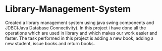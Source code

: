 # Library-Management-System
Created a library management system using java swing components and JDBC(Java Database Connectivity).
In this project i have done all the operations which are used in library and which makes our work easier and faster.
The task performed in this project is adding a new book, adding a new student, issue books and return books.
